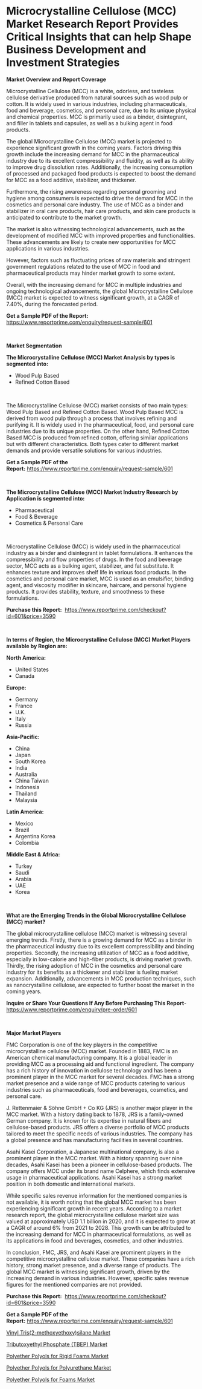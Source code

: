 <p><h1>Microcrystalline Cellulose (MCC) Market Research Report Provides Critical Insights that can help Shape Business Development and Investment Strategies</h1></p><p><strong>Market Overview and Report Coverage</strong></p>
<p><p>Microcrystalline Cellulose (MCC) is a white, odorless, and tasteless cellulose derivative produced from natural sources such as wood pulp or cotton. It is widely used in various industries, including pharmaceuticals, food and beverage, cosmetics, and personal care, due to its unique physical and chemical properties. MCC is primarily used as a binder, disintegrant, and filler in tablets and capsules, as well as a bulking agent in food products.</p><p>The global Microcrystalline Cellulose (MCC) market is projected to experience significant growth in the coming years. Factors driving this growth include the increasing demand for MCC in the pharmaceutical industry due to its excellent compressibility and fluidity, as well as its ability to improve drug dissolution rates. Additionally, the increasing consumption of processed and packaged food products is expected to boost the demand for MCC as a food additive, stabilizer, and thickener.</p><p>Furthermore, the rising awareness regarding personal grooming and hygiene among consumers is expected to drive the demand for MCC in the cosmetics and personal care industry. The use of MCC as a binder and stabilizer in oral care products, hair care products, and skin care products is anticipated to contribute to the market growth.</p><p>The market is also witnessing technological advancements, such as the development of modified MCC with improved properties and functionalities. These advancements are likely to create new opportunities for MCC applications in various industries.</p><p>However, factors such as fluctuating prices of raw materials and stringent government regulations related to the use of MCC in food and pharmaceutical products may hinder market growth to some extent.</p><p>Overall, with the increasing demand for MCC in multiple industries and ongoing technological advancements, the global Microcrystalline Cellulose (MCC) market is expected to witness significant growth, at a CAGR of 7.40%, during the forecasted period.</p></p>
<p><strong>Get a Sample PDF of the Report:</strong> <a href="https://www.reportprime.com/enquiry/request-sample/601">https://www.reportprime.com/enquiry/request-sample/601</a></p>
<p>&nbsp;</p>
<p><strong>Market Segmentation</strong></p>
<p><strong>The Microcrystalline Cellulose (MCC) Market Analysis by types is segmented into:</strong></p>
<p><ul><li>Wood Pulp Based</li><li>Refined Cotton Based</li></ul></p>
<p>&nbsp;</p>
<p><p>The Microcrystalline Cellulose (MCC) market consists of two main types: Wood Pulp Based and Refined Cotton Based. Wood Pulp Based MCC is derived from wood pulp through a process that involves refining and purifying it. It is widely used in the pharmaceutical, food, and personal care industries due to its unique properties. On the other hand, Refined Cotton Based MCC is produced from refined cotton, offering similar applications but with different characteristics. Both types cater to different market demands and provide versatile solutions for various industries.</p></p>
<p><strong>Get a Sample PDF of the Report:</strong>&nbsp;<a href="https://www.reportprime.com/enquiry/request-sample/601">https://www.reportprime.com/enquiry/request-sample/601</a></p>
<p>&nbsp;</p>
<p><strong>The Microcrystalline Cellulose (MCC) Market Industry Research by Application is segmented into:</strong></p>
<p><ul><li>Pharmaceutical</li><li>Food & Beverage</li><li>Cosmetics & Personal Care</li></ul></p>
<p>&nbsp;</p>
<p><p>Microcrystalline Cellulose (MCC) is widely used in the pharmaceutical industry as a binder and disintegrant in tablet formulations. It enhances the compressibility and flow properties of drugs. In the food and beverage sector, MCC acts as a bulking agent, stabilizer, and fat substitute. It enhances texture and improves shelf life in various food products. In the cosmetics and personal care market, MCC is used as an emulsifier, binding agent, and viscosity modifier in skincare, haircare, and personal hygiene products. It provides stability, texture, and smoothness to these formulations.</p></p>
<p><strong>Purchase this Report:</strong>&nbsp; <a href="https://www.reportprime.com/checkout?id=601&price=3590">https://www.reportprime.com/checkout?id=601&price=3590</a></p>
<p>&nbsp;</p>
<p><strong>In terms of Region, the Microcrystalline Cellulose (MCC) Market Players available by Region are:</strong></p>
<p>
    <p> <strong> North America: </strong>
        <ul>
            <li>United States</li>
            <li>Canada</li>
        </ul>
        </p> 
    <p> <strong> Europe: </strong>
        <ul>
            <li>Germany</li>
            <li>France</li>
            <li>U.K.</li>
            <li>Italy</li>
            <li>Russia</li>
        </ul>
        </p> 
    <p> <strong> Asia-Pacific: </strong>
        <ul>
            <li>China</li>
            <li>Japan</li>
            <li>South Korea</li>
            <li>India</li>
            <li>Australia</li>
            <li>China Taiwan</li>
            <li>Indonesia</li>
            <li>Thailand</li>
            <li>Malaysia</li>
        </ul>
        </p> 
    <p> <strong> Latin America: </strong>
        <ul>
            <li>Mexico</li>
            <li>Brazil</li>
            <li>Argentina Korea</li>
            <li>Colombia</li>
        </ul>
        </p> 
    <p> <strong> Middle East & Africa: </strong>
        <ul>
            <li>Turkey</li>
            <li>Saudi</li>
            <li>Arabia</li>
            <li>UAE</li>
            <li>Korea</li>
        </ul>
    </p>
    </p>
<p>&nbsp;</p>
<p><strong>What are the Emerging Trends in the Global Microcrystalline Cellulose (MCC) market?</strong></p>
<p><p>The global microcrystalline cellulose (MCC) market is witnessing several emerging trends. Firstly, there is a growing demand for MCC as a binder in the pharmaceutical industry due to its excellent compressibility and binding properties. Secondly, the increasing utilization of MCC as a food additive, especially in low-calorie and high-fiber products, is driving market growth. Thirdly, the rising adoption of MCC in the cosmetics and personal care industry for its benefits as a thickener and stabilizer is fueling market expansion. Additionally, advancements in MCC production techniques, such as nanocrystalline cellulose, are expected to further boost the market in the coming years.</p></p>
<p><strong>Inquire or Share Your Questions If Any Before Purchasing This Report</strong>- <a href="https://www.reportprime.com/enquiry/pre-order/601">https://www.reportprime.com/enquiry/pre-order/601</a></p>
<p>&nbsp;</p>
<p><strong>Major Market Players</strong></p>
<p><p>FMC Corporation is one of the key players in the competitive microcrystalline cellulose (MCC) market. Founded in 1883, FMC is an American chemical manufacturing company. It is a global leader in providing MCC as a processing aid and functional ingredient. The company has a rich history of innovation in cellulose technology and has been a prominent player in the MCC market for several decades. FMC has a strong market presence and a wide range of MCC products catering to various industries such as pharmaceuticals, food and beverages, cosmetics, and personal care.</p><p>J. Rettenmaier & Söhne GmbH + Co KG (JRS) is another major player in the MCC market. With a history dating back to 1878, JRS is a family-owned German company. It is known for its expertise in natural fibers and cellulose-based products. JRS offers a diverse portfolio of MCC products tailored to meet the specific needs of various industries. The company has a global presence and has manufacturing facilities in several countries.</p><p>Asahi Kasei Corporation, a Japanese multinational company, is also a prominent player in the MCC market. With a history spanning over nine decades, Asahi Kasei has been a pioneer in cellulose-based products. The company offers MCC under its brand name Celphere, which finds extensive usage in pharmaceutical applications. Asahi Kasei has a strong market position in both domestic and international markets.</p><p>While specific sales revenue information for the mentioned companies is not available, it is worth noting that the global MCC market has been experiencing significant growth in recent years. According to a market research report, the global microcrystalline cellulose market size was valued at approximately USD 1.1 billion in 2020, and it is expected to grow at a CAGR of around 6% from 2021 to 2028. This growth can be attributed to the increasing demand for MCC in pharmaceutical formulations, as well as its applications in food and beverages, cosmetics, and other industries.</p><p>In conclusion, FMC, JRS, and Asahi Kasei are prominent players in the competitive microcrystalline cellulose market. These companies have a rich history, strong market presence, and a diverse range of products. The global MCC market is witnessing significant growth, driven by the increasing demand in various industries. However, specific sales revenue figures for the mentioned companies are not provided.</p></p>
<p><strong>Purchase this Report:</strong>&nbsp;&nbsp;<a href="https://www.reportprime.com/checkout?id=601&price=3590">https://www.reportprime.com/checkout?id=601&price=3590</a></p>
<p></p>
<p><strong>Get a Sample PDF of the Report:</strong>&nbsp;<a href="https://www.reportprime.com/enquiry/request-sample/601">https://www.reportprime.com/enquiry/request-sample/601</a></p>
<p><p><a href="https://github.com/PeterParrish5/Market-Research-Report-List-2/blob/main/vinyl-tris2-methoxyethoxysilane-market.md">Vinyl Tris(2-methoxyethoxy)silane Market</a></p><p><a href="https://github.com/CliffMedina6/Market-Research-Report-List-2/blob/main/tributoxyethyl-phosphate-tbep-market.md">Tributoxyethyl Phosphate (TBEP) Market</a></p><p><a href="https://issuu.com/reportprime-2/docs/polyether-polyols-for-rigid-foams-market-size-2030">Polyether Polyols for Rigid Foams Market</a></p><p><a href="https://issuu.com/reportprime-2/docs/polyether-polyols-for-polyurethane-market-size-203">Polyether Polyols for Polyurethane Market</a></p><p><a href="https://issuu.com/reportprime-2/docs/polyether-polyols-for-foams-market-size-2030.pptx">Polyether Polyols for Foams Market</a></p></p>